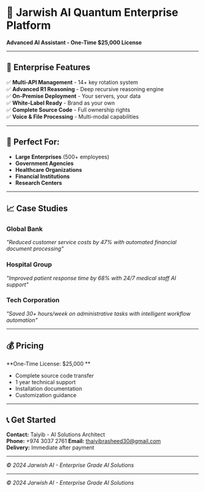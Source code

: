 # 🚀 Jarwish AI Quantum Enterprise Platform
**Advanced AI Assistant - One-Time $25,000 License**

---

## 💼 Enterprise Features
✅ **Multi-API Management** - 14+ key rotation system  
✅ **Advanced R1 Reasoning** - Deep recursive reasoning engine  
✅ **On-Premise Deployment** - Your servers, your data  
✅ **White-Label Ready** - Brand as your own  
✅ **Complete Source Code** - Full ownership rights  
✅ **Voice & File Processing** - Multi-modal capabilities  

---

## 🏢 Perfect For:
- **Large Enterprises** (500+ employees)
- **Government Agencies** 
- **Healthcare Organizations**
- **Financial Institutions**
- **Research Centers**

---

## 📈 Case Studies

### **Global Bank** 
*"Reduced customer service costs by 47% with automated financial document processing"*

### **Hospital Group**
*"Improved patient response time by 68% with 24/7 medical staff AI support"*

### **Tech Corporation**  
*"Saved 30+ hours/week on administrative tasks with intelligent workflow automation"*

---

## 💰 Pricing
**One-Time License: $25,000 **
- Complete source code transfer
- 1 year technical support
- Installation documentation
- Customization guidance

---

## 📞 Get Started
**Contact:** Taiyib - AI Solutions Architect  
**Phone:** +974 3037 2761 
**Email:** thaiyibrasheed30@gmail.com    
**Delivery:** Immediate after payment  

---
*© 2024 Jarwish AI - Enterprise Grade AI Solutions* 

---
*© 2024 Jarwish AI - Enterprise Grade AI Solutions*
